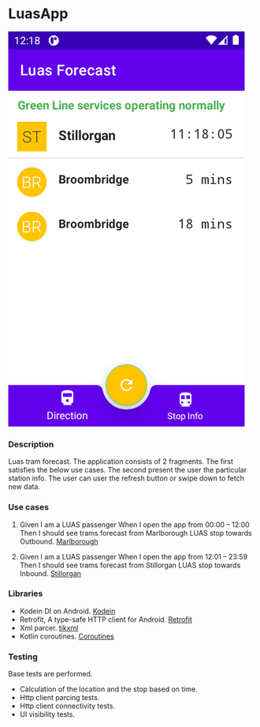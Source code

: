 # LuasApp

![](screen.png)

### Description
Luas tram forecast. The application consists of 2 fragments. The first satisfies the below use cases. The second present the user the particular station info.
The user can user the refresh button or swipe down to fetch new data.

### Use cases

1. Given I am a LUAS passenger
When I open the app from 00:00 – 12:00
Then I should see trams forecast from Marlborough LUAS stop towards Outbound.
[Marlborough](http://luasforecasts.rpa.ie/xml/get.ashx?action=forecast&amp;stop=mar&amp;encrypt=false)

2. Given I am a LUAS passenger
When I open the app from 12:01 – 23:59
Then I should see trams forecast from Stillorgan LUAS stop towards Inbound.
[Stillorgan](http://luasforecasts.rpa.ie/xml/get.ashx?action=forecast&amp;stop=sti&amp;encrypt=false)

### Libraries
* Kodein DI on Android. [Kodein](https://kodein.org/Kodein-DI/?5.0/android) 
* Retrofit, A type-safe HTTP client for Android. [Retrofit](https://square.github.io/retrofit/)
* Xml parcer. [tikxml](https://github.com/Tickaroo/tikxml)
* Kotlin coroutines. [Coroutines](https://developer.android.com/kotlin/coroutines)

### Testing
Base tests are performed.

* Calculation of the location and the stop based on time.
* Http client parcing tests.
* Http client connectivity tests.
* UI visibility tests.






